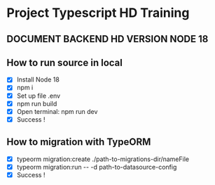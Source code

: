 # Project Typescript HD Training

## DOCUMENT BACKEND HD VERSION NODE 18

## How to run source in local

- [x] Install Node 18
- [x] npm i
- [x] Set up file .env
- [x] npm run build
- [x] Open terminal: npm run dev
- [x] Success !

## How to migration with TypeORM
- [x] typeorm migration:create ./path-to-migrations-dir/nameFile
- [x] typeorm migration:run -- -d path-to-datasource-config
- [x] Success !
